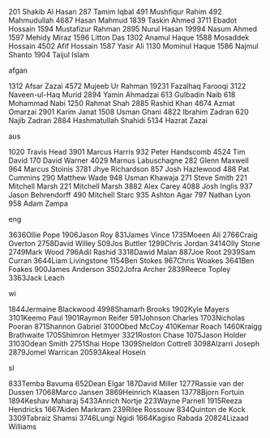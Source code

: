 201 Shakib Al Hasan
287 Tamim Iqbal
491 Mushfiqur Rahim
492 Mahmudullah
4687 Hasan Mahmud
1839 Taskin Ahmed
3711 Ebadot Hossain
1594 Mustafizur Rahman
2895 Nurul Hasan
19994 Nasum Ahmed
1597 Mehidy Miraz
1596 Litton Das
1302 Anamul Haque
1588 Mosaddek Hossain
4502 Afif Hossain
1587 Yasir Ali
1130 Mominul Haque
1586 Najmul Shanto
1904 Taijul Islam




afgan

1312 Afsar Zazai
4572 Mujeeb Ur Rahman
19231 Fazalhaq Farooqi
3122 Naveen-ul-Haq Murid
2894 Yamin Ahmadzai
613 Gulbadin Naib
618 Mohammad Nabi
1250 Rahmat Shah
2885 Rashid Khan
4674 Azmat Omarzai
2901 Karim Janat
1508 Usman Ghani
4822 Ibrahim Zadran
620 Najib Zadran
2884 Hashmatullah Shahidi
5134 Hazrat Zazai




aus 


1020 Travis Head
3901 Marcus Harris
932 Peter Handscomb
4524 Tim David
170 David Warner
4029 Marnus Labuschagne
282 Glenn Maxwell
964 Marcus Stoinis
3781 Jhye Richardson
857 Josh Hazlewood
488 Pat Cummins
290 Matthew Wade
948 Usman Khawaja
271 Steve Smith
221 Mitchell Marsh
221 Mitchell Marsh
3882 Alex Carey
4088 Josh Inglis
937 Jason Behrendorff
490 Mitchell Starc
935 Ashton Agar
797 Nathan Lyon
958 Adam Zampa




eng 


3636Ollie Pope
1906Jason Roy
831James Vince
1735Moeen Ali
2766Craig Overton
2758David Willey
509Jos Buttler
1299Chris Jordan
3414Olly Stone
2749Mark Wood
796Adil Rashid
3318Dawid Malan
887Joe Root
2939Sam Curran
3644Liam Livingstone
1154Ben Stokes
967Chris Woakes
3641Ben Foakes
900James Anderson
3502Jofra Archer
2839Reece Topley
3363Jack Leach





wi


1844Jermaine Blackwood
4998Shamarh Brooks
1902Kyle Mayers
3101Keemo Paul
1901Raymon Reifer
591Johnson Charles
1703Nicholas Pooran
871Shannon Gabriel
3100Obed McCoy
410Kemar Roach
1460Kraigg Brathwaite
1705Shimron Hetmyer
3321Roston Chase
1075Jason Holder
3103Odean Smith
2751Shai Hope
1309Sheldon Cottrell
3098Alzarri Joseph
2879Jomel Warrican
20593Akeal Hosein



sl


833Temba Bavuma
652Dean Elgar
187David Miller
1277Rassie van der Dussen
17068Marco Jansen
3869Heinrich Klaasen
13778Bjorn Fortuin
1894Keshav Maharaj
5433Anrich Nortje
223Wayne Parnell
1915Reeza Hendricks
1667Aiden Markram
239Rilee Rossouw
834Quinton de Kock
3309Tabraiz Shamsi
3746Lungi Ngidi
1664Kagiso Rabada
20824Lizaad Williams



